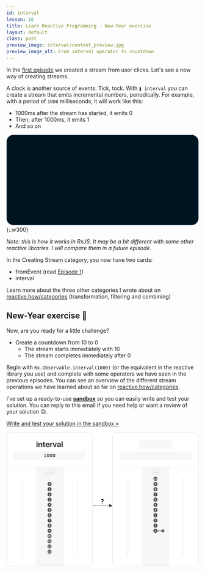 ```yaml
---
id: interval
lesson: 16
title: Learn Reactive Programming - New-Year exercise
layout: default
class: post
preview_image: interval/content_preview.jpg
preview_image_alt: From interval operator to countdown
---
```


In the [first episode](/fromEvent) we created a stream from user clicks. Let's see a new way of creating streams.

A clock is another source of events. Tick, tock. With `❚ interval` you can create a stream that emits incremental numbers, periodically. For example, with a period of `1000` milliseconds, it will work like this:

- 1000ms after the stream has started, it emits 0
- Then, after 1000ms, it emits 1
- And so on

![](img/interval/interval.gif){:.w300}

_Note: this is how it works in RxJS. It may be a bit different with some other reactive libraries. I will compare them in a future episode._

In the Creating Stream category, you now have two cards:

- fromEvent (read [Episode 1](/fromEvent))
- interval

Learn more about the three other categories I wrote about on [reactive.how/categories](/categories) (transformation, filtering and combining)

## New-Year exercise 🎉

Now, are you ready for a little challenge? 

- Create a countdown from 10 to 0
    - The stream starts immediately with 10
    - The stream completes immediately after 0

Begin with `Rx.Observable.interval(1000)` (or the equivalent in the reactive library you use) and complete with some operators we have seen in the previous episodes. You can see an overview of the different stream operations we have learned about so far on [reactive.how/categories](http://reactive.how/categories).

I've set up a ready-to-use [**sandbox**](http://jsbin.com/cuqezim/edit?js,output) so you can easily write and test your solution. You can reply to this email if you need help or want a review of your solution 😉.

[Write and test your solution in the sandbox »](http://jsbin.com/cuqezim/edit?js,output)

![](img/interval/interval-countdown.jpg)
